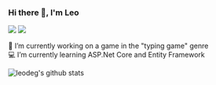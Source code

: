 ### Hi there 👋, I'm Leo 

[![](https://img.shields.io/badge/-@leodeg-%23181717?style=flat-square&logo=github)](https://github.com/leodeg)
[![](https://img.shields.io/badge/-Valery%20Degtyarev-blue?style=flat-square&logo=Linkedin&logoColor=white&link=https://www.linkedin.com/in/leodeg/)](https://www.linkedin.com/in/leodeg/)

🎯 I’m currently working on a game in the "typing game" genre  
💻 I’m currently learning ASP.Net Core and Entity Framework

![leodeg's github stats](https://github-readme-stats.vercel.app/api?username=leodeg&show_icons=true&theme=dracula)

